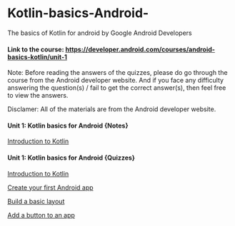 # Kotlin-basics-Android-
The basics of Kotlin for android by Google Android Developers 

#### Link to the course: https://developer.android.com/courses/android-basics-kotlin/unit-1

Note: Before reading the answers of the quizzes, please do go through the course from the Android developer website. And if you face any difficulty answering the question(s) / fail to get the correct answer(s), then feel free to view the answers. 

Disclamer: All of the materials are from the Android developer website.


#### Unit 1: Kotlin basics for Android {Notes}

[Introduction to Kotlin](intro-notes.md)

#### Unit 1: Kotlin basics for Android {Quizzes}

[Introduction to Kotlin](intro-quiz.md) 

[Create your first Android app](firstandroidapp-quiz.md)

[Build a basic layout](basiclayout-quiz.md)

[Add a button to an app](addbutton-quiz.md)

